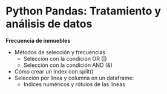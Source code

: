 # Python Pandas: Tratamiento y análisis de datos
**Frecuencia de inmuebles**

- Métodos de selección y frecuencias
  - Selección con la condición OR (|)
  - Selección con la condición AND (&)
- Cómo crear un Index con split()
- Selección por línea y columna en un dataframe:
   - Indices numéricos y rótulos de las líneas
